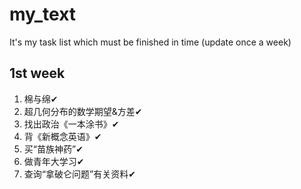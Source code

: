 # my_text
It's my task list which must be finished in time (update once a week)

## 1st week
1. 棉与绵✔
2. 超几何分布的数学期望&方差✔
3. 找出政治《一本涂书》✔
4. 背《新概念英语》✔
5. 买“苗族神药”✔
6. 做青年大学习✔
7. 查询“拿破仑问题”有关资料✔